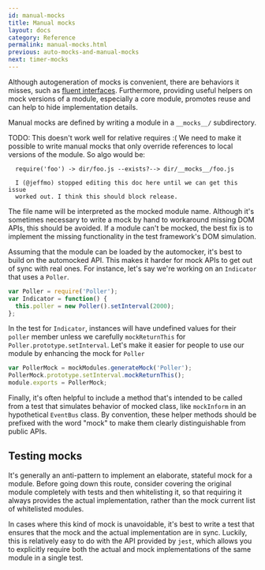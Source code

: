 ```yaml
---
id: manual-mocks
title: Manual mocks
layout: docs
category: Reference
permalink: manual-mocks.html
previous: auto-mocks-and-manual-mocks
next: timer-mocks
---
```


Although autogeneration of mocks is convenient, there are behaviors it misses, such as [fluent interfaces](http://martinfowler.com/bliki/FluentInterface.html). Furthermore, providing useful helpers on mock versions of a module, especially a core module, promotes reuse and can help to hide implementation details.

Manual mocks are defined by writing a module in a `__mocks__/` subdirectory.

TODO: This doesn't work well for relative requires :( We need to make it
      possible to write manual mocks that only override references to local
      versions of the module. So algo would be:

      require('foo') -> dir/foo.js --exists?--> dir/__mocks__/foo.js

      I (@jeffmo) stopped editing this doc here until we can get this issue
      worked out. I think this should block release.

The file name will be interpreted as the mocked module name. Although it's sometimes necessary to write a mock by hand to workaround missing DOM APIs, this should be avoided. If a module can't be mocked, the best fix is to implement the missing functionality in the test framework's DOM simulation.

Assuming that the module can be loaded by the automocker, it's best to build on the automocked API. This makes it harder for mock APIs to get out of sync with real ones. For instance, let's say we're working on an `Indicator` that uses a `Poller`.

```javascript
var Poller = require('Poller');
var Indicator = function() {
  this.poller = new Poller().setInterval(2000);
};
```

In the test for `Indicator`, instances will have undefined values for their `poller` member unless we carefully `mockReturnThis` for `Poller.prototype.setInterval`. Let's make it easier for people to use our module by enhancing the mock for `Poller`

```javascript
var PollerMock = mockModules.generateMock('Poller');
PollerMock.prototype.setInterval.mockReturnThis();
module.exports = PollerMock;
```

Finally, it's often helpful to include a method that's intended to be called from a test that simulates behavior of mocked class, like `mockInform` in an hypothetical `EventBus` class. By convention, these helper methods should be prefixed with the word "mock" to make them clearly distinguishable from public APIs.

Testing mocks
-------------

It's generally an anti-pattern to implement an elaborate, stateful mock for a module. Before going down this route, consider covering the original module completely with tests and then whitelisting it, so that requiring it always provides the actual implementation, rather than the mock current list of whitelisted modules.

In cases where this kind of mock is unavoidable, it's best to write a test that
ensures that the mock and the actual implementation are in sync. Luckily, this
is relatively easy to do with the API provided by `jest`, which allows you to explicitly require both the actual and mock implementations of the same module in a single test.
